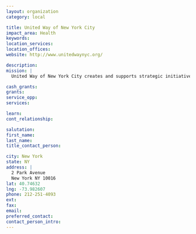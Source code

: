 ```yaml
---
layout: organization
category: local

title: United Way of New York City
impact_area: Health
keywords: 
location_services: 
location_offices: 
website: http://www.unitedwaynyc.org/

description: 
mission: |
  United Way of New York City creates and supports strategic initiatives that address the root causes of critical human care problems in order to achieve measurable improvement in the lives of the city's most vulnerable residents and communities. Throughout our work, we partner with neighborhood agencies, government, business, foundations, volunteers and others so that collectively we can achieve more than any one organization working alone.

cash_grants: 
grants: 
service_opp: 
services: 

learn: 
cont_relationship: 

salutation: 
first_name: 
last_name: 
title_contact_person: 

city: New York
state: NY
address: |
  2 Park Avenue  
  New York NY 10016
lat: 40.74632
lng: -73.982607
phone: 212-251-4093
ext: 
fax: 
email: 
preferred_contact: 
contact_person_intro: 
---
```

